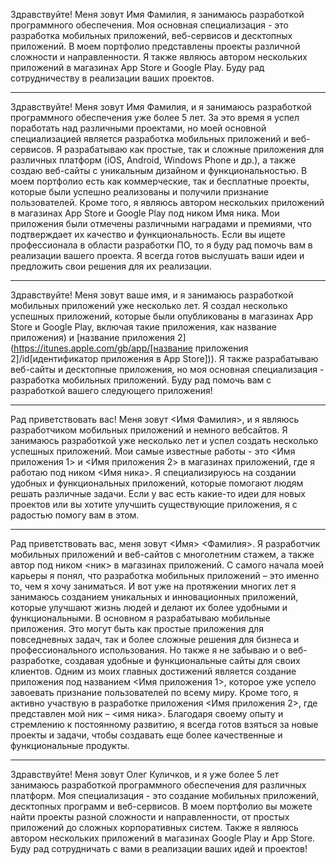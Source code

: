 Здравствуйте! Меня зовут Имя Фамилия, я занимаюсь разработкой программного обеспечения. Моя основная специализация - это разработка мобильных приложений, веб-сервисов и десктопных приложений. В моем портфолио представлены проекты различной сложности и направленности. Я также являюсь автором нескольких приложений в магазинах App Store и Google Play. Буду рад сотрудничеству в реализации ваших проектов.

---

Здравствуйте! Меня зовут Имя Фамилия, и я занимаюсь разработкой программного обеспечения уже более 5 лет. За это время я успел поработать над различными проектами, но моей основной специализацией является разработка мобильных приложений и веб-сервисов.
Я разрабатываю как простые, так и сложные приложения для различных платформ (iOS, Android, Windows Phone и др.), а также создаю веб-сайты с уникальным дизайном и функциональностью. В моем портфолио есть как коммерческие, так и бесплатные проекты, которые были успешно реализованы и получили признание пользователей.
Кроме того, я являюсь автором нескольких приложений в магазинах App Store и Google Play под ником Имя ника. Мои приложения были отмечены различными наградами и премиями, что подтверждает их качество и функциональность.
Если вы ищете профессионала в области разработки ПО, то я буду рад помочь вам в реализации вашего проекта. Я всегда готов выслушать ваши идеи и предложить свои решения для их реализации.

---

Здравствуйте! Меня зовут ваше имя, и я занимаюсь разработкой мобильных приложений уже несколько лет. Я создал несколько успешных приложений, которые были опубликованы в магазинах App Store и Google Play, включая такие приложения, как название приложения) и [название приложения 2](https://itunes.apple.com/gb/app/[название приложения 2]/id[идентификатор приложения в App Store])). Я также разрабатываю веб-сайты и десктопные приложения, но моя основная специализация - разработка мобильных приложений. Буду рад помочь вам с разработкой вашего следующего приложения!

---

Рад приветствовать вас! Меня зовут <Имя Фамилия>, и я являюсь разработчиком мобильных приложений и немного вебсайтов. Я занимаюсь разработкой уже несколько лет и успел создать несколько успешных приложений. Мои самые известные работы - это <Имя приложения 1> и <Имя приложения 2> в магазинах приложений, где я работаю под ником <Имя ника>. Я специализируюсь на создании удобных и функциональных приложений, которые помогают людям решать различные задачи. Если у вас есть какие-то идеи для новых проектов или вы хотите улучшить существующие приложения, я с радостью помогу вам в этом.

---

Рад приветствовать вас, меня зовут <Имя> <Фамилия>. Я разработчик мобильных приложений и веб-сайтов с многолетним стажем, а также автор под ником <ник> в магазинах приложений.
С самого начала моей карьеры я понял, что разработка мобильных приложений – это именно то, чем я хочу заниматься. И вот уже на протяжении многих лет я занимаюсь созданием уникальных и инновационных приложений, которые улучшают жизнь людей и делают их более удобными и функциональными.
В основном я разрабатываю мобильные приложения. Это могут быть как простые приложения для повседневных задач, так и более сложные решения для бизнеса и профессионального использования. Но также я не забываю и о веб-разработке, создавая удобные и функциональные сайты для своих клиентов.
Одним из моих главных достижений является создание приложения под названием <Имя приложения 1>, которое уже успело завоевать признание пользователей по всему миру. Кроме того, я активно участвую в разработке приложения <Имя приложения 2>, где представлен мой ник – <имя ника>.
Благодаря своему опыту и стремлению к постоянному развитию, я всегда готов взяться за новые проекты и задачи, чтобы создавать еще более качественные и функциональные продукты.

---

Здравствуйте! Меня зовут Олег Куличков, и я уже более 5 лет занимаюсь разработкой программного обеспечения для различных платформ. Моя специализация - это создание мобильных приложений, десктопных программ и веб-сервисов. В моем портфолио вы можете найти проекты разной сложности и направленности, от простых приложений до сложных корпоративных систем. Также я являюсь автором нескольких приложений в магазинах Google Play и App Store. Буду рад сотрудничать с вами в реализации ваших идей и проектов!

